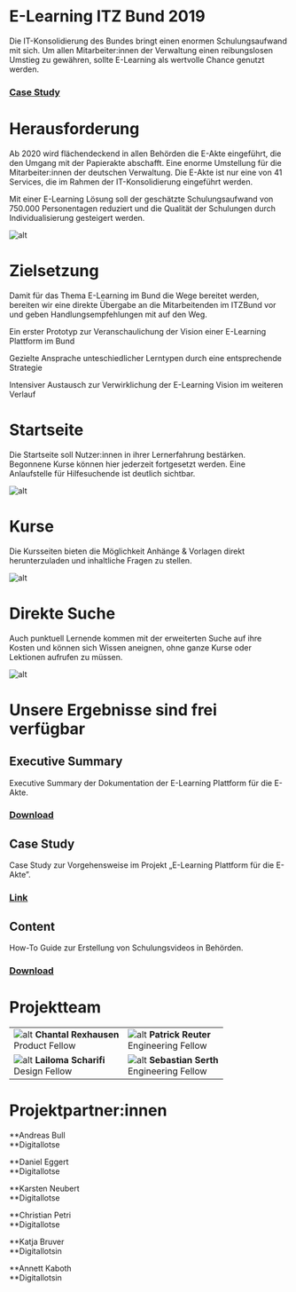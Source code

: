# **E-Learning ITZ Bund 2019**


Die IT-Konsolidierung des Bundes bringt einen enormen Schulungsaufwand mit sich. Um allen Mitarbeiter:innen der Verwaltung einen reibungslosen Umstieg zu gewähren, sollte E-Learning als wertvolle Chance genutzt werden.


### [Case Study](https://medium.com/tech4germany/fallstudie-e-learning-e-learning-zur-e-akte-bund-dad91e49d1dc)


# Herausforderung

Ab 2020 wird flächendeckend in allen Behörden die E-Akte eingeführt, die den Umgang mit der Papierakte abschafft. Eine enorme Umstellung für die Mitarbeiter:innen der deutschen Verwaltung. Die E-Akte ist nur eine von 41 Services, die im Rahmen der IT-Konsolidierung eingeführt werden.

Mit einer E-Learning Lösung soll der geschätzte Schulungsaufwand von 750.000 Personentagen reduziert und die Qualität der Schulungen durch Individualisierung gesteigert werden.

![alt](01_750k.png)

# Zielsetzung

Damit für das Thema E-Learning im Bund die Wege bereitet werden, bereiten wir eine direkte Übergabe an die Mitarbeitenden im ITZBund vor und geben Handlungsempfehlungen mit auf den Weg.

Ein erster Prototyp zur Veranschaulichung der Vision einer E-Learning Plattform im Bund

Gezielte Ansprache unteschiedlicher Lerntypen durch eine entsprechende Strategie

Intensiver Austausch zur Verwirklichung der E-Learning Vision im weiteren Verlauf


# Startseite

Die Startseite soll Nutzer:innen in ihrer Lernerfahrung bestärken. Begonnene Kurse können hier jederzeit fortgesetzt werden. Eine Anlaufstelle für Hilfesuchende ist deutlich sichtbar.

![alt](02_0.png)

# Kurse


Die Kursseiten bieten die Möglichkeit Anhänge & Vorlagen direkt herunterzuladen und inhaltliche Fragen zu stellen.


![alt](03_1.png)

# Direkte Suche

Auch punktuell Lernende kommen mit der erweiterten Suche auf ihre Kosten und können sich Wissen aneignen, ohne ganze Kurse oder Lektionen aufrufen zu müssen.

![alt](04_2.png)

# Unsere Ergebnisse sind frei verfügbar


## Executive Summary

Executive Summary der Dokumentation der E-Learning Plattform für die E-Akte.


### [Download](f1_T4G_Executive-Summary-E-Akte_2019.pdf)


## Case Study

Case Study zur Vorgehensweise im Projekt „E-Learning Plattform für die E-Akte”.


### [Link](https://medium.com/tech4germany/fallstudie-e-learning-e-learning-zur-e-akte-bund-dad91e49d1dc) 


## Content

How-To Guide zur Erstellung von Schulungsvideos in Behörden.


### [Download](f2_T4G_Schritt-für-Schritt-Anleitung_Video.pdf) 


# Projektteam

|                         |                        |
|-------------------------|------------------------|
| ![alt](05_Chantal_Rexhausen.png) **Chantal Rexhausen**<br>Product Fellow | ![alt](06_patrick_reuter.png) **Patrick Reuter**<br>Engineering Fellow |
| ![alt](07_lailoma_scharifi.png) **Lailoma Scharifi**<br>Design Fellow | ![alt](08_sebastian_serth.png) **Sebastian Serth**<br>Engineering Fellow |

# Projektpartner:innen

**Andreas Bull \
**Digitallotse

**Daniel Eggert \
**Digitallotse 

**Karsten Neubert \
**Digitallotse 

**Christian Petri \
**Digitallotse 

**Katja Bruver \
**Digitallotsin 

**Annett Kaboth \
**Digitallotsin
